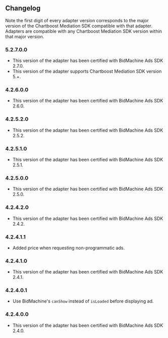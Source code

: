 ## Changelog

Note the first digit of every adapter version corresponds to the major version of the Chartboost Mediation SDK compatible with that adapter. 
Adapters are compatible with any Chartboost Mediation SDK version within that major version.

### 5.2.7.0.0
- This version of the adapter has been certified with BidMachine Ads SDK 2.7.0.
- This version of the adapter supports Chartboost Mediation SDK version 5.+.

### 4.2.6.0.0
- This version of the adapter has been certified with BidMachine Ads SDK 2.6.0.

### 4.2.5.2.0
- This version of the adapter has been certified with BidMachine Ads SDK 2.5.2.

### 4.2.5.1.0
- This version of the adapter has been certified with BidMachine Ads SDK 2.5.1.

### 4.2.5.0.0
- This version of the adapter has been certified with BidMachine Ads SDK 2.5.0.

### 4.2.4.2.0
- This version of the adapter has been certified with BidMachine Ads SDK 2.4.2.

### 4.2.4.1.1
- Added price when requesting non-programmatic ads.

### 4.2.4.1.0
- This version of the adapter has been certified with BidMachine Ads SDK 2.4.1.

### 4.2.4.0.1
- Use BidMachine's `canShow` instead of `isLoaded` before displaying ad.

### 4.2.4.0.0
- This version of the adapter has been certified with BidMachine Ads SDK 2.4.0.
